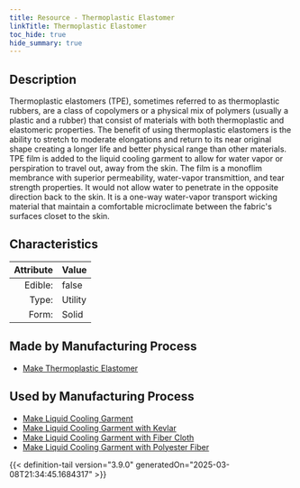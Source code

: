 ```yaml
---
title: Resource - Thermoplastic Elastomer
linkTitle: Thermoplastic Elastomer
toc_hide: true
hide_summary: true
---
```

<!-- This is generated by the MarsSim HelpGenertor, do not edit. -->

## Description
&#10;&#9;&#9;Thermoplastic elastomers (TPE), sometimes referred to as thermoplastic rubbers, are a &#10;&#9;&#9;class of copolymers or a physical mix of polymers (usually a plastic and a rubber) &#10;&#9;&#9;that consist of materials with both thermoplastic and elastomeric properties.&#10;&#9;&#9;&#10;&#9;&#9;The benefit of using thermoplastic elastomers is the ability to stretch to moderate &#10;&#9;&#9;elongations and return to its near original shape creating a longer life and better &#10;&#9;&#9;physical range than other materials.&#10;&#9;&#9;&#10;&#9;&#9;TPE film is added to the liquid cooling garment to allow for water vapor or &#10;&#9;&#9;perspiration to travel out, away from the skin. The film is a monoflim membrance with &#10;&#9;&#9;superior permeability, water-vapor transmittion, and tear strength properties. It would&#10;&#9;&#9;not allow water to penetrate in the opposite direction back to the skin. It is a one-way&#10;&#9;&#9;water-vapor transport wicking material that maintain a comfortable microclimate between &#10;&#9;&#9;the fabric&#39;s surfaces closet to the skin.&#10;&#9;

## Characteristics

| Attribute      | Value |
|--------:|:------|
|Edible:|false|
|Type:|Utility|
|Form:|Solid|
 
## Made by Manufacturing Process

- [Make Thermoplastic Elastomer](/docs/definitions/process/make-thermoplastic-elastomer)

## Used by Manufacturing Process

- [Make Liquid Cooling Garment](/docs/definitions/process/make-liquid-cooling-garment)
- [Make Liquid Cooling Garment with Kevlar](/docs/definitions/process/make-liquid-cooling-garment-with-kevlar)
- [Make Liquid Cooling Garment with Fiber Cloth](/docs/definitions/process/make-liquid-cooling-garment-with-fiber-cloth)
- [Make Liquid Cooling Garment with Polyester Fiber](/docs/definitions/process/make-liquid-cooling-garment-with-polyester-fiber)


    


{{< definition-tail version="3.9.0" generatedOn="2025-03-08T21:34:45.1684317" >}}


